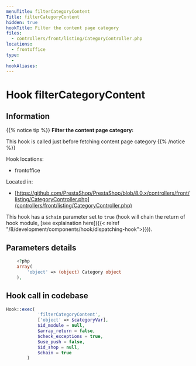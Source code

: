 ```yaml
---
menuTitle: filterCategoryContent
Title: filterCategoryContent
hidden: true
hookTitle: Filter the content page category
files:
  - controllers/front/listing/CategoryController.php
locations:
  - frontoffice
type:
  - 
hookAliases:
---
```


# Hook filterCategoryContent

## Information

{{% notice tip %}}
**Filter the content page category:** 

This hook is called just before fetching content page category
{{% /notice %}}

Hook locations: 
  - frontoffice

Located in: 
  - [https://github.com/PrestaShop/PrestaShop/blob/8.0.x/controllers/front/listing/CategoryController.php](controllers/front/listing/CategoryController.php)

This hook has a `$chain` parameter set to `true` (hook will chain the return of hook module, [see explaination here]({{< relref "/8/development/components/hook/dispatching-hook">}})).

## Parameters details

```php
    <?php
    array(
        'object' => (object) Category object
    ),
```

## Hook call in codebase

```php
Hook::exec(
            'filterCategoryContent',
            ['object' => $categoryVar],
            $id_module = null,
            $array_return = false,
            $check_exceptions = true,
            $use_push = false,
            $id_shop = null,
            $chain = true
        )
```